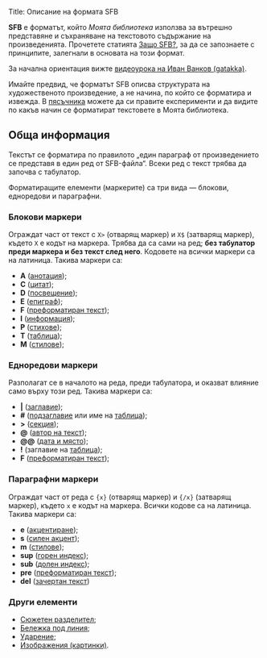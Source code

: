 Title: Описание на формата SFB

**SFB** е форматът, който _Моята библиотека_ използва за вътрешно представяне и съхраняване на текстовото съдържание на произведенията. Прочетете статията [Защо SFB?](/articles/why-sfb), за да се запознаете с принципите, залегнали в основата на този формат.

За начална ориентация вижте [видеоурока на Иван Ванков (gatakka)](http://www.youtube.com/watch?v=V1TJVct9v8Q).

Имайте предвид, че форматът SFB описва структурата на художественото произведение, а не начина, по който се форматира и извежда. В [пясъчника](/sandbox) можете да си правите експерименти и да видите по какъв начин се форматират текстовете в Моята библиотека. 

## Обща информация

Текстът се форматира по правилото „един параграф от произведението се представя в един ред от SFB-файла“. Всеки ред с текст трябва да започва с табулатор.

Форматиращите елементи (маркерите) са три вида — блокови, едноредови и параграфни.

### Блокови маркери

Ограждат част от текст с `X>` (отварящ маркер) и `X$` (затварящ маркер), където `X` е кодът на маркера. Трябва да са сами на ред; **без табулатор преди маркера и без текст след него**. Кодовете на всички маркери са на латиница. Такива маркери са:

* **А** ([анотация](/docs/sfb/annotation));
* **C** ([цитат](/docs/sfb/cite));
* **D** ([посвещение](/docs/sfb/dedication));
* **E** ([епиграф](/docs/sfb/epigraph));
* **F** ([преформатиран текст](/docs/sfb/pre-block));
* **I** ([информация](/docs/sfb/info));
* **P** ([стихове](/docs/sfb/poem));
* **T** ([таблица](/docs/sfb/table));
* **M** ([стилове](/docs/sfb/styles));

### Едноредови маркери

Разполагат се в началото на реда, преди табулатора, и оказват влияние само върху този ред. Такива маркери са:

* **|** ([заглавие](/docs/sfb/title));
* **#** ([подзаглавие](/docs/sfb/subtitle) или име на [таблица](/docs/sfb/table));
* **>** ([секция](/docs/sfb/section));
* **@** ([автор на текст](/docs/sfb/author));
* **@@** ([дата и място](/docs/sfb/place));
* **!** (заглавие на [таблица](/docs/sfb/table));
* **F** ([преформатиран текст](/docs/sfb/pre-block));

### Параграфни маркери

Ограждат част от реда с `{x}` (отварящ маркер) и `{/x}` (затварящ маркер), където `x` е кодът на маркера. Всички кодове са на латиница. Такива маркери са:

* **e** ([акцентиране](/docs/sfb/emphasis));
* **s** ([силен акцент](/docs/sfb/emphasis));
* **m** ([стилове](/docs/sfb/styles));
* **sup** ([горен индекс](/docs/sfb/sup-sub));
* **sub** ([долен индекс](/docs/sfb/sup-sub));
* **pre** ([преформатиран текст](/docs/sfb/pre-para));
* **del** ([зачертан текст](/docs/sfb/del))

### Други елементи

* [Сюжетен разделител](/docs/sfb/divider);
* [Бележка под линия](/docs/sfb/footnote);
* [Ударение](/docs/sfb/acute);
* [Изображения (картинки)](/docs/sfb/images).
